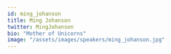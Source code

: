 ```yaml
---
id: ming_johanson
title: Ming Johanson
twitter: MingJohanson
bio: "Mother of Unicorns"
image: "/assets/images/speakers/ming_johanson.jpg"
---
```

